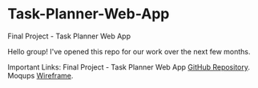 # Task-Planner-Web-App
Final Project - Task Planner Web App 

Hello group! I've opened this repo for our work over the next few months. 

Important Links:
Final Project - Task Planner Web App [GitHub Repository](https://github.com/GenUSA-Learners/jwd-final-project).
Moqups [Wireframe](https://app.moqups.com/QZt6Mwgr3eqnjAnnn2MkASAnZilW5Sgn/view/page/ad0fc2031).
